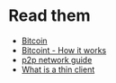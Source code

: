 # Read them

* [Bitcoin](https://bitcoin.org/bitcoin.pdf)
* [Bitcoint - How it works](https://bitcoin.org/en/how-it-works)
* [p2p network guide](https://bitcoin.org/en/p2p-network-guide#peer-discovery)
* [What is a thin client](https://bitcoin.stackexchange.com/questions/32529/what-is-a-thin-client)
